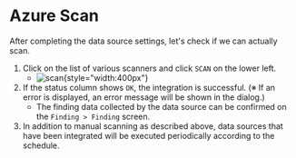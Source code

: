 # Azure Scan

After completing the data source settings, let's check if we can actually scan.

1. Click on the list of various scanners and click `SCAN` on the lower left.
   - ![scan](/img/azure/scan.png){style="width:400px"}
2. If the status column shows `OK`, the integration is successful. (※ If an error is displayed, an error message will be shown in the dialog.)
   - The finding data collected by the data source can be confirmed on the `Finding > Finding` screen.
3. In addition to manual scanning as described above, data sources that have been integrated will be executed periodically according to the schedule.